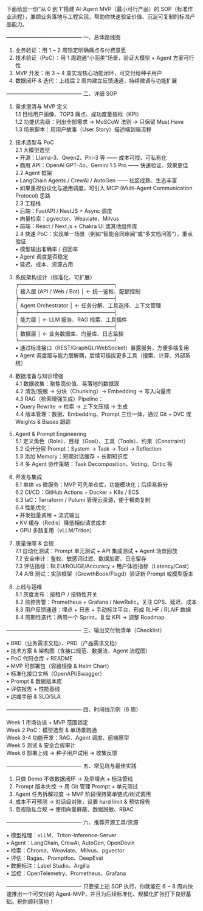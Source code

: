 下面给出一份“从 0 到 1”搭建 AI-Agent MVP（最小可行产品）的 SOP（标准作业流程），兼顾业务落地与工程实现，帮助你快速验证价值、沉淀可复制的标准产品能力。

────────────────────
一、总体路线图
1. 业务验证：用 1 ~ 2 周锁定明确痛点与付费意愿  
2. 技术验证（PoC）：用 1 周跑通“小而美”场景，验证大模型 + Agent 方案可行性  
3. MVP 开发：用 3 ~ 4 周实现核心功能闭环，可交付给种子用户  
4. 数据闭环 & 迭代：上线后 2 周内建立反馈通道，持续微调与功能扩展  

────────────────────
二、详细 SOP

1. 需求澄清与 MVP 定义  
   1.1 目标用户画像、TOP3 痛点、成功度量指标（KPI）  
   1.2 功能优先级：列出全部需求 → MoSCoW 法则 → 只保留 Must Have  
   1.3 场景脚本：用用户故事（User Story）描述端到端流程  

2. 技术选型与 PoC  
   2.1 大模型选型  
       • 开源：Llama-3、Qwen2、Phi-3 等 —— 成本可控、可私有化  
       • 商用 API：OpenAI GPT-4o、Gemini 1.5 Pro —— 快速验证、效果更佳  
   2.2 Agent 框架  
       • LangChain Agents / CrewAI / AutoGen —— 社区成熟、生态丰富  
       • 如果重视协议化与通用调度，可引入 MCP (Multi-Agent Communication Protocol) 思路  
   2.3 工程栈  
       • 后端：FastAPI / NestJS + Async 调度  
       • 向量检索：pgvector、Weaviate、Milvus  
       • 前端：React / Next.js + Chakra UI 或其他组件库  
   2.4 快速 PoC：实现单一场景（例如“智能合同审阅”或“多文档问答”），重点验证  
       • 模型输出准确率 / 召回率  
       • Agent 调度是否稳定  
       • 延迟、成本、资源占用  

3. 系统架构设计（标准化、可扩展）  
   ┌─────────────────────────┐  
   │ 接入层 (API / Web / Bot) │ ← 统一鉴权、配额控制  
   ├─────────────────────────┤  
   │ Agent Orchestrator       │ ← 任务分解、工具选择、上下文管理  
   ├─────────────────────────┤  
   │ 能力层                   │ ← LLM 服务、RAG 检索、工具插件  
   ├─────────────────────────┤  
   │ 数据层                   │ ← 业务数据库、向量库、日志监控  
   └─────────────────────────┘  
   • 通过标准接口（REST/GraphQL/WebSocket）暴露服务，方便多端复用  
   • Agent 调度层与能力层解耦，后续可插拔更多工具（搜索、计算、外部系统）  

4. 数据准备与知识增强  
   4.1 数据收集：聚焦高价值、易落地的数据源  
   4.2 清洗/脱敏 → 分块（Chunking）→ Embedding → 写入向量库  
   4.3 RAG（检索增强生成）Pipeline：  
       • Query Rewrite → 检索 → 上下文压缩 → 生成  
   4.4 版本管理：数据、Embedding、Prompt 三位一体，通过 Git + DVC 或 Weights & Biases 跟踪  

5. Agent & Prompt Engineering  
   5.1 定义角色（Role）、目标（Goal）、工具（Tools）、约束（Constraint）  
   5.2 设计分层 Prompt：System → Task → Tool → Reflection  
   5.3 添加 Memory：短期对话缓存 + 长期知识库  
   5.4 多 Agent 协作策略：Task Decomposition、Voting、Critic 等  

6. 开发与集成  
   6.1 单体 vs 微服务：MVP 可先单仓库，功能模块化；后续易拆分  
   6.2 CI/CD：GitHub Actions + Docker + K8s / ECS  
   6.3 IaC：Terraform / Pulumi 管理云资源，便于横向复制  
   6.4 性能优化：  
       • 并发批量调用 + 流式输出  
       • KV 缓存（Redis）降低相似请求成本  
       • GPU 多路复用（vLLM/Triton）  

7. 质量保障 & 合规  
   7.1 自动化测试：Prompt 单元测试 + API 集成测试 + Agent 场景回放  
   7.2 安全审计：鉴权、敏感词过滤、数据加密、日志留存  
   7.3 评估指标：BLEU/ROUGE/Accuracy + 用户体验指标（Latency/Cost）  
   7.4 A/B 测试：实验框架（GrowthBook/Flagd）验证新 Prompt 或模型版本  

8. 上线与运维  
   8.1 灰度发布：按租户 / 按特性开关  
   8.2 监控告警：Prometheus + Grafana / NewRelic，关注 QPS、延迟、成本  
   8.3 用户反馈通道：埋点 + 日志 + 手动标注平台，形成 RLHF / RLAIF 数据  
   8.4 周期性迭代：两周一个 Sprint，复盘 KPI → 调整 Roadmap  

────────────────────
三、输出交付物清单（Checklist）

• BRD（业务需求文档）、PRD（产品需求文档）  
• 技术方案 & 架构图（含接口规范、数据流、Agent 流程图）  
• PoC 代码仓库 + README  
• MVP 可部署包（容器镜像 & Helm Chart）  
• 标准化接口文档（OpenAPI/Swagger）  
• Prompt & 数据版本库  
• 评估报告 + 性能基线  
• 运维手册 & SLO/SLA  

────────────────────
四、时间线示例（6 周）

Week 1   市场访谈 + MVP 范围锁定  
Week 2   PoC：模型选型 & 单场景跑通  
Week 3-4 功能开发：RAG、Agent 调度、前端原型  
Week 5   测试 & 安全合规审计  
Week 6   部署上线 → 种子用户试用 → 收集反馈  

────────────────────
五、常见坑与最佳实践

1. 只做 Demo 不做数据闭环 → 及早埋点 + 标注管线  
2. Prompt 版本失控 → 用 Git 管理 Prompt + 单元测试  
3. Agent 任务拆解过度 → MVP 阶段保持简单链式/树式调用  
4. 成本不可预测 → 对话级对账，设置 hard limit & 预估报告  
5. 忽视隐私合规 → 使用向量屏蔽、数据脱敏、RBAC  

────────────────────
六、推荐开源工具/资源

• 模型推理：vLLM、Triton-Inference-Server  
• Agent：LangChain, CrewAI, AutoGen, OpenDevin  
• 检索：Chroma、Weaviate、Milvus、pgvector  
• 评估：Ragas、Promptfoo、DeepEval  
• 数据标注：Label Studio、Argilla  
• 监控：OpenTelemetry、Prometheus、Grafana  

────────────────────
只要按上述 SOP 执行，你就能在 6 ~ 8 周内快速推出一个可交付的 Agent-MVP，并且为后续标准化、规模化扩张打下良好基础。祝你顺利落地！